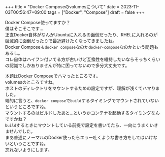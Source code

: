 +++
title = "Docker Composeのvolumesについて"
date = 2023-11-03T00:56:47+09:00
tags = ["Docker", "Compose"]
draft = false
+++

Docker Compose使ってますか？  
僕はそこそこです…  
正直Docker自体がなんかUbuntuに入れるの面倒だったり、RHELに入れるのが破滅的に面倒だったりで最近避けたくなってきましたね。  
Docker Composeも`docker compose`なのか`docker-compose`なのかという問題もあるし。  
コレ自体はハイフン付いてる方が古いけど互換性を維持したいならそっちくらいの認識でしかありませんが特に困ってないので多分大丈夫です。  

本題はDocker Composeでハマったところです。  
volumesのところですね。  
ホストのディレクトリをマウントするための設定ですが、理解が浅くてハマりました。  
端的に言うと、`docker compose`で`build`するタイミングでマウントされていないというところですね。  
マウントするのはビルドしたあと…というかコンテナを起動するタイミングなんですかね？  
`build`するときにマウントしている前提で設定を書いてたら、一向にうまくいきませんでした。  
まあ普通にノーマルのDocker使ったらエラー吐くような書き方をしてはいけないということですね。  
忘れないようにします。  
